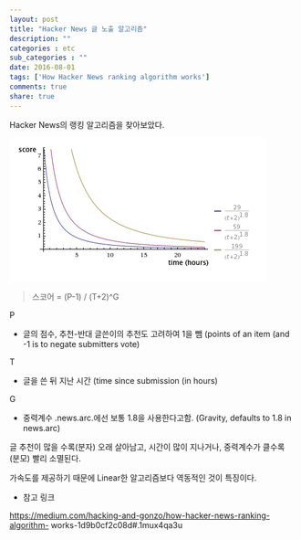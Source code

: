 ```yaml
---
layout: post
title: "Hacker News 글 노출 알고리즘"
description: ""
categories : etc
sub_categories : ""
date: 2016-08-01
tags: ['How Hacker News ranking algorithm works']
comments: true
share: true
---
```


Hacker News의 랭킹 알고리즘을 찾아보았다.

  

![](/assets/images/posts/690/2540D83F579EF4142789F5.GIF)

  

> 스코어 = (P-1) / (T+2)^G

P
- 글의 점수, 추천-반대 글쓴이의 추천도 고려하여 1을 뺌 (points of an item (and -1 is to negate submitters vote)

T
- 글을 쓴 뒤 지난 시간 (time since submission (in hours)

G
- 중력계수 .news.arc.에선 보통 1.8을 사용한다고함. (Gravity, defaults to 1.8 in news.arc)
  

글 추천이 많을 수록(분자) 오래 살아남고, 시간이 많이 지나거나, 중력계수가 클수록 (분모) 빨리 소멸된다.

가속도를 제공하기 때문에 Linear한 알고리즘보다 역동적인 것이 특징이다.

  

  * 참고 링크 

https://medium.com/hacking-and-gonzo/how-hacker-news-ranking-algorithm-
works-1d9b0cf2c08d#.1mux4qa3u

  

  

